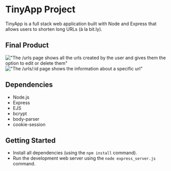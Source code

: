 # TinyApp Project

TinyApp is a full stack web application built with Node and Express that allows users to shorten long URLs (à la bit.ly).

## Final Product

!["The /urls page shows all the urls created by the user and gives them the option to edit or delete them"](#)
!["The /urls/:id page shows the information about a specific url"](#)

## Dependencies

- Node.js
- Express
- EJS
- bcrypt
- body-parser
- cookie-session

## Getting Started

- Install all dependencies (using the `npm install` command).
- Run the development web server using the `node express_server.js` command.